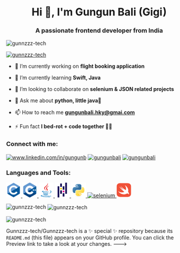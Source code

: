 

<h1 align="center">Hi 👋, I'm Gungun Bali (Gigi)</h1>
<h3 align="center">A passionate frontend developer from India</h3>

<p align="left"> <img src="https://komarev.com/ghpvc/?username=gunnzzz-tech&label=Profile%20views&color=0e75b6&style=flat" alt="gunnzzz-tech" /> </p>

<p align="left"> <a href="https://github.com/ryo-ma/github-profile-trophy"><img src="https://github-profile-trophy.vercel.app/?username=gunnzzz-tech" alt="gunnzzz-tech" /></a> </p>

- 🔭 I’m currently working on **flight booking application**

- 🌱 I’m currently learning **Swift, Java**

- 👯 I’m looking to collaborate on **selenium & JSON related projects**

- 💬 Ask me about **python, little java🥹**

- 📫 How to reach me **gungunbali.hky@gmai.com**

- ⚡ Fun fact **I bed-rot + code together 🧑‍💻**

<h3 align="left">Connect with me:</h3>
<p align="left">
<a href="https://linkedin.com/in/www.linkedin.com/in/gungunb" target="blank"><img align="center" src="https://raw.githubusercontent.com/rahuldkjain/github-profile-readme-generator/master/src/images/icons/Social/linked-in-alt.svg" alt="www.linkedin.com/in/gungunb" height="30" width="40" /></a>
<a href="https://instagram.com/gungunbali" target="blank"><img align="center" src="https://raw.githubusercontent.com/rahuldkjain/github-profile-readme-generator/master/src/images/icons/Social/instagram.svg" alt="gungunbali" height="30" width="40" /></a>
<a href="https://auth.geeksforgeeks.org/user/gungunbali" target="blank"><img align="center" src="https://raw.githubusercontent.com/rahuldkjain/github-profile-readme-generator/master/src/images/icons/Social/geeks-for-geeks.svg" alt="gungunbali" height="30" width="40" /></a>
</p>

<h3 align="left">Languages and Tools:</h3>
<p align="left"> <a href="https://www.cprogramming.com/" target="_blank" rel="noreferrer"> <img src="https://raw.githubusercontent.com/devicons/devicon/master/icons/c/c-original.svg" alt="c" width="40" height="40"/> </a> <a href="https://www.w3schools.com/cpp/" target="_blank" rel="noreferrer"> <img src="https://raw.githubusercontent.com/devicons/devicon/master/icons/cplusplus/cplusplus-original.svg" alt="cplusplus" width="40" height="40"/> </a> <a href="https://www.java.com" target="_blank" rel="noreferrer"> <img src="https://raw.githubusercontent.com/devicons/devicon/master/icons/java/java-original.svg" alt="java" width="40" height="40"/> </a> <a href="https://pandas.pydata.org/" target="_blank" rel="noreferrer"> <img src="https://raw.githubusercontent.com/devicons/devicon/2ae2a900d2f041da66e950e4d48052658d850630/icons/pandas/pandas-original.svg" alt="pandas" width="40" height="40"/> </a> <a href="https://www.python.org" target="_blank" rel="noreferrer"> <img src="https://raw.githubusercontent.com/devicons/devicon/master/icons/python/python-original.svg" alt="python" width="40" height="40"/> </a> <a href="https://www.selenium.dev" target="_blank" rel="noreferrer"> <img src="https://raw.githubusercontent.com/detain/svg-logos/780f25886640cef088af994181646db2f6b1a3f8/svg/selenium-logo.svg" alt="selenium" width="40" height="40"/> </a> <a href="https://developer.apple.com/swift/" target="_blank" rel="noreferrer"> <img src="https://raw.githubusercontent.com/devicons/devicon/master/icons/swift/swift-original.svg" alt="swift" width="40" height="40"/> </a> </p>

<p><img align="left" src="https://github-readme-stats.vercel.app/api/top-langs?username=gunnzzz-tech&show_icons=true&locale=en&layout=compact" alt="gunnzzz-tech" /></p>

<p>&nbsp;<img align="center" src="https://github-readme-stats.vercel.app/api?username=gunnzzz-tech&show_icons=true&locale=en" alt="gunnzzz-tech" /></p>

<p><img align="center" src="https://github-readme-streak-stats.herokuapp.com/?user=gunnzzz-tech&" alt="gunnzzz-tech" /></p>

Gunnzzz-tech/Gunnzzz-tech is a ✨ special ✨ repository because its `README.md` (this file) appears on your GitHub profile.
You can click the Preview link to take a look at your changes.
--->
